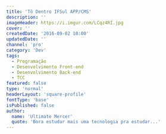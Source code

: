 ```yaml
---
title: 'Tô Dentro IFSul APP/CMS'
description: ''
imageHeader: https://i.imgur.com/LCqz4RI.jpg
cover: ''
createdDate: '2016-09-02 10:00'
updatedDate: ''
channel: 'pro'
category: 'Dev'
tags:
  - Programação
  - Desenvolvimento Front-end
  - Desenvolvimento Back-end
  - TCC
featured: false
type: 'normal'
headerLayout: 'square-profile'
fontType: 'base'
isPublished: false
author:
  name: 'Ultimate Mercer'
  quote: 'Bora estudar mais uma tecnologia pra estudar...'
---
```

